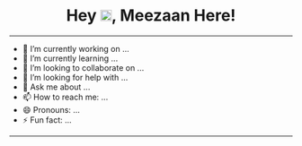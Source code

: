 <h1 align="center"> 
  Hey <img src="https://raw.githubusercontent.com/MartinHeinz/MartinHeinz/master/wave.gif" width="20px" height="20px">, Meezaan Here!
</h1>

---

- 🔭 I’m currently working on ...
- 🌱 I’m currently learning ...
- 👯 I’m looking to collaborate on ...
- 🤔 I’m looking for help with ...
- 💬 Ask me about ...
- 📫 How to reach me: ...
- 😄 Pronouns: ...
- ⚡ Fun fact: ...

---
